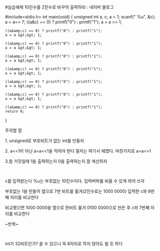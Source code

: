 #실습예제 10진수를 2진수로 바꾸어 출력하라 : 네이버 블로그
<div class="wrap_rabbit pcol2 _param(1) _postViewArea221503305861" id="post-view221503305861">
<!-- Rabbit HTML --><div class="se-viewer se-theme-default" lang="ko-KR">
<!-- SE_DOC_HEADER_END -->
<div class="se-main-container">
<div class="se-component se-code se-l-code_black" id="SE-0facbe7a-78f7-4b05-a298-d3ecb64ae5ba">
<div class="se-component-content">
<div class="se-section se-section-code se-l-code_black">
<div class="se-module se-module-code se-fs-fs13">
<div class="se-code-source">
<div class="__se_code_view language-javascript">#include&lt;stdio.h&gt;
int main(void) {
	unsigned int a, c;
	a = 1;
	scanf(" %u", &amp;c);
	a = a&lt;&lt; 7;
	((a&amp;c) == 0) ? printf("0") : printf("1");
	a = a &gt;&gt; 1;
	
	((a&amp;c) == 0) ? printf("0") : printf("1");
	a = a &gt;&gt; 1;
	
	((a&amp;c) == 0) ? printf("0") : printf("1");
	a = a &gt;&gt; 1;
	
	((a&amp;c) == 0) ? printf("0") : printf("1");
	a = a &gt;&gt; 1;
	
	((a&amp;c) == 0) ? printf("0") : printf("1");
	a = a &gt;&gt; 1;
	
	((a&amp;c) == 0) ? printf("0") : printf("1");
	a = a &gt;&gt; 1;
	
	((a&amp;c) == 0) ? printf("0") : printf("1");
	a = a &gt;&gt; 1;
	
	((a&amp;c) == 0) ? printf("0") : printf("1");
	return 0;
}</div>
</div>
</div>
</div>
</div>
<script class="__se_module_data" data-module='{"type":"v2_code", "id" : "SE-0facbe7a-78f7-4b05-a298-d3ecb64ae5ba"}' type="text/data"></script>
</div> <div class="se-component se-text se-l-default" id="SE-ae9ddace-05d1-4dcd-b4c3-6ae1e8092310">
<div class="se-component-content">
<div class="se-section se-section-text se-l-default">
<div class="se-module se-module-text"><!-- SE-TEXT { --><p class="se-text-paragraph se-text-paragraph-align-" id="SE-2f8ba301-6ba8-4798-808f-34fbff72565f" style=""><span class="se-fs- se-ff-" id="SE-66d73473-7560-4e3a-a36b-7992daf11c6c" style="">주의할 점</span></p><!-- } SE-TEXT --><!-- SE-TEXT { --><p class="se-text-paragraph se-text-paragraph-align-" id="SE-95f0e4c2-5e55-4fda-a822-254e13b20b7d" style=""><span class="se-fs- se-ff-" id="SE-85c07434-0ffd-477d-9462-bf2cfaef4db7" style="">1. unsigned로 부호비트가 없는 int를 만들자</span></p><!-- } SE-TEXT --><!-- SE-TEXT { --><p class="se-text-paragraph se-text-paragraph-align-" id="SE-3ca3a2ad-7a1b-4c3c-9eac-a828676ce4c3" style=""><span class="se-fs- se-ff-" id="SE-19490e0e-6bf7-47a4-89df-62a7d0f204cb" style="">2. a&lt;&lt;1이 아닌 a=a&lt;&lt;1을 적어야 한다 필자는 여기서 헤맸다. 마찬가지로 a=a&gt;&gt;1</span></p><!-- } SE-TEXT --><!-- SE-TEXT { --><p class="se-text-paragraph se-text-paragraph-align-" id="SE-857584b6-299f-478a-af17-5e7d278a681a" style=""><span class="se-fs- se-ff-" id="SE-09479f27-1b4a-4ada-9eaf-c04f89db42d5" style="">3.참 거짓일때 1을 출력하는지 0을 출력하는지 잘 계산하자</span></p><!-- } SE-TEXT --><!-- SE-TEXT { --><p class="se-text-paragraph se-text-paragraph-align-" id="SE-18c03a88-6c7c-4374-96dd-4116958b9cd6" style=""><span class="se-fs- se-ff-" id="SE-9434b8b7-f8a3-4829-91a1-5cc8ab4b35a3" style="">​</span></p><!-- } SE-TEXT --><!-- SE-TEXT { --><p class="se-text-paragraph se-text-paragraph-align-" id="SE-03e807be-75a0-4808-b942-e2d46620d676" style=""><span class="se-fs- se-ff-" id="SE-bea7addf-9440-493f-acf2-0dc0851b695a" style="">c를 입력받는다 %u는 부호없는 10진수이다. 입력버퍼를 비울 수 있게 띄어 쓰자</span></p><!-- } SE-TEXT --><!-- SE-TEXT { --><p class="se-text-paragraph se-text-paragraph-align-" id="SE-03d72971-78c7-470e-80d6-c1d1b4fe16b9" style=""><span class="se-fs- se-ff-" id="SE-f8d180c0-c956-42d6-a98c-67665eea4e18" style="">부호없는 1을 만들어 옆으로 7번 비트를 옮겨(2진수로는 1000 0000) 입력한 c와 8번째 자리를 비교한다</span></p><!-- } SE-TEXT --><!-- SE-TEXT { --><p class="se-text-paragraph se-text-paragraph-align-" id="SE-b21dfd34-0429-48c9-ae72-6cf2230388bd" style=""><span class="se-fs- se-ff-" id="SE-7aeba440-15d5-4334-91f1-3edb36f45ba4" style="">비교했으면 1000 0000을 옆으로 한비트 옮겨 0100 0000으로 만든 후 c와 7번째 자리를 비교한다</span></p><!-- } SE-TEXT --><!-- SE-TEXT { --><p class="se-text-paragraph se-text-paragraph-align-" id="SE-4fc6fbb1-44bf-444f-bc9a-35e341b1681b" style=""><span class="se-fs- se-ff-" id="SE-6c33633f-eedc-4843-ab0d-ee9ed8f12d92" style="">~반복~</span></p><!-- } SE-TEXT --><!-- SE-TEXT { --><p class="se-text-paragraph se-text-paragraph-align-" id="SE-d6f59892-ad34-4378-8bbf-9f2fbdc3e3a7" style=""><span class="se-fs- se-ff-" id="SE-1df028f9-d7f6-4916-89c6-d2192092a35b" style="">​</span></p><!-- } SE-TEXT --><!-- SE-TEXT { --><p class="se-text-paragraph se-text-paragraph-align-" id="SE-4dc067ca-84e2-4f33-903d-f2903824ff23" style=""><span class="se-fs- se-ff-" id="SE-2f88dad1-cdbb-430f-8957-8baa7726ec9c" style="">int가 32비트인가? 쓸 수 있으니 꼭 8자리로 하지 않아도 될 듯 하다</span></p><!-- } SE-TEXT --></div>
</div>
</div>
</div> </div>
</div>
</div>